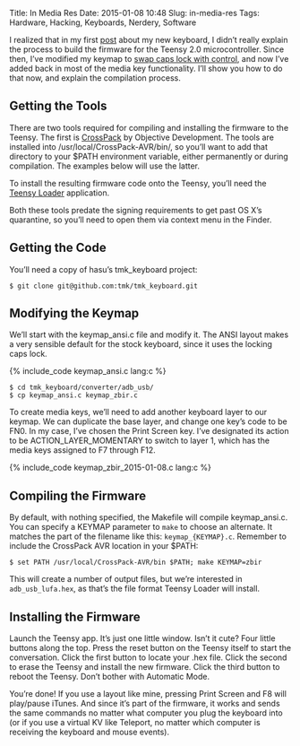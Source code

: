 Title: In Media Res
Date: 2015-01-08 10:48
Slug: in-media-res
Tags: Hardware, Hacking, Keyboards, Nerdery, Software

I realized that in my first [post]({filename}/2014-12-16-nimitz-alive.markdown)
about my new keyboard, I didn’t really explain the process to build the
firmware for the Teensy 2.0 microcontroller. Since then, I’ve modified my
keymap to
[swap caps lock with control]({filename}/2014-12-19-getting-control-over-caps-lock.markdown),
and now I’ve added back in most of the media key functionality. I’ll show you
how to do that now, and explain the compilation process.

Getting the Tools
-----------------

There are two tools required for compiling and installing the firmware to the
Teensy. The first is
[CrossPack](http://www.obdev.at/products/crosspack/index.html) by Objective
Development. The tools are installed into /usr/local/CrossPack-AVR/bin/, so
you’ll want to add that directory to your $PATH environment variable, either
permanently or during compilation. The examples below will use the latter.

To install the resulting firmware code onto the Teensy, you’ll need the
[Teensy Loader](http://www.pjrc.com/teensy/loader.html) application.

Both these tools predate the signing requirements to get past OS X’s
quarantine, so you’ll need to open them via context menu in the Finder.

Getting the Code
----------------

You’ll need a copy of hasu’s tmk_keyboard project:

    $ git clone git@github.com:tmk/tmk_keyboard.git

Modifying the Keymap
--------------------

We’ll start with the keymap_ansi.c file and modify it. The ANSI layout makes a
very sensible default for the stock keyboard, since it uses the locking caps
lock.

{% include_code keymap_ansi.c lang:c %}

    $ cd tmk_keyboard/converter/adb_usb/
    $ cp keymap_ansi.c keymap_zbir.c

To create media keys, we’ll need to add another keyboard layer to our keymap.
We can duplicate the base layer, and change one key’s code to be FN0. In my
case, I’ve chosen the Print Screen key. I’ve designated its action to be
ACTION_LAYER_MOMENTARY to switch to layer 1, which has the media keys assigned
to F7 through F12.

{% include_code keymap_zbir_2015-01-08.c lang:c %}

Compiling the Firmware
----------------------

By default, with nothing specified, the Makefile will compile keymap_ansi.c.
You can specify a KEYMAP parameter to `make` to choose an alternate. It matches
the part of the filename like this: `keymap_{KEYMAP}.c`.  Remember to include
the CrossPack AVR location in your $PATH:

    $ set PATH /usr/local/CrossPack-AVR/bin $PATH; make KEYMAP=zbir

This will create a number of output files, but we’re interested in
`adb_usb_lufa.hex`, as that’s the file format Teensy Loader will install.

Installing the Firmware
-----------------------

Launch the Teensy app. It’s just one little window. Isn’t it cute? Four little
buttons along the top. Press the reset button on the Teensy itself to start the
conversation. Click the first button to locate your .hex file. Click the second
to erase the Teensy and install the new firmware. Click the third button to
reboot the Teensy. Don’t bother with Automatic Mode.

You’re done! If you use a layout like mine, pressing Print Screen and F8 will
play/pause iTunes. And since it’s part of the firmware, it works and sends the
same commands no matter what computer you plug the keyboard into (or if you use
a virtual KV like Teleport, no matter which computer is receiving the keyboard
and mouse events).
